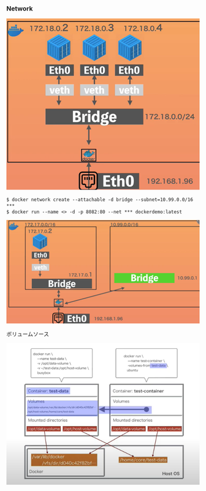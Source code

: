 ### Network
![](markdown/images/2020-07-20-19-16-00.png)

```
$ docker network create --attachable -d bridge --subnet=10.99.0.0/16 ***
$ docker run --name <> -d -p 8082:80 --net *** dockerdemo:latest
```

![](markdown/images/2020-07-20-19-21-59.png)

ボリュームソース

![](markdown/images/2020-07-20-18-24-15.png)